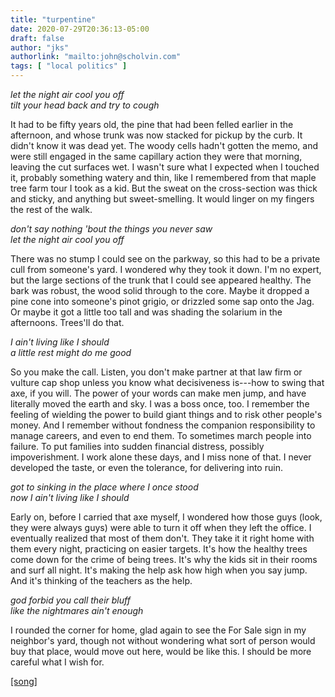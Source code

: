 ```yaml
---
title: "turpentine"
date: 2020-07-29T20:36:13-05:00
draft: false
author: "jks"
authorlink: "mailto:john@scholvin.com"
tags: [ "local politics" ]
---
```


*let the night air cool you off<br>
tilt your head back and try to cough*

It had to be fifty years old, the pine that had been felled earlier in the afternoon, and whose trunk was now stacked for pickup by the curb. It didn't know it was dead yet. The woody cells hadn't gotten the memo, and were still engaged in the same capillary action they were that morning, leaving the cut surfaces wet. I wasn't sure what I expected when I touched it, probably something watery and thin, like I remembered from that maple tree farm tour I took as a kid. But the sweat on the cross-section was thick and sticky, and anything but sweet-smelling. It would linger on my fingers the rest of the walk.

*don't say nothing 'bout the things you never saw<br>let the night air cool you off*

There was no stump I could see on the parkway, so this had to be a private cull from someone's yard. I wondered why they took it down. I'm no expert, but the large sections of the trunk that I could see appeared healthy. The bark was robust, the wood solid through to the core. Maybe it dropped a pine cone into someone's pinot grigio, or drizzled some sap onto the Jag. Or maybe it got a little too tall and was shading the solarium in the afternoons. Trees'll do that.

*I ain't living like I should<br>a little rest might do me good*

So you make the call. Listen, you don't make partner at that law firm or vulture cap shop unless you know what decisiveness is---how to swing that axe, if you will. The power of your words can make men jump, and have literally moved the earth and sky. I was a boss once, too. I remember the feeling of wielding the power to build giant things and to risk other people's money. And I remember without fondness the companion responsibility to manage careers, and even to end them. To sometimes march people into failure. To put families into sudden financial distress, possibly impoverishment. I work alone these days, and I miss none of that. I never developed the taste, or even the tolerance, for delivering into ruin.

*got to sinking in the place where I once stood<br>now I ain't living like I should*

Early on, before I carried that axe myself, I wondered how those guys (look, they were always guys) were able to turn it off when they left the office. I eventually realized that most of them don't. They take it it right home with them every night, practicing on easier targets. It's how the healthy trees come down for the crime of being trees. It's why the kids sit in their rooms and surf all night. It's making the help ask how high when you say jump. And it's thinking of the teachers as the help.

*god forbid you call their bluff<br>like the nightmares ain't enough*

I rounded the corner for home, glad again to see the For Sale sign in my neighbor's yard, though not without wondering what sort of person would buy that place, would move out here, would be like this. I should be more careful what I wish for.

[[song]](https://www.youtube.com/watch?v=zaWkvqah9W8)
